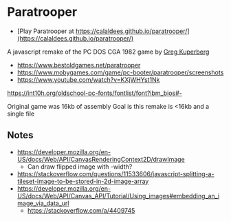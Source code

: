 # Paratrooper

* [Play Paratrooper at https://calaldees.github.io/paratrooper/](https://calaldees.github.io/paratrooper/)

A javascript remake of the PC DOS CGA 1982 game by [Greg Kuperberg](https://www.math.ucdavis.edu/~greg/)

* https://www.bestoldgames.net/paratrooper
* https://www.mobygames.com/game/pc-booter/paratrooper/screenshots
* https://www.youtube.com/watch?v=KXjWHYst1Nk

https://int10h.org/oldschool-pc-fonts/fontlist/font?ibm_bios#-

Original game was 16kb of assembly
Goal is this remake is <16kb and a single file

## Notes

* https://developer.mozilla.org/en-US/docs/Web/API/CanvasRenderingContext2D/drawImage
    * Can draw flipped image with -width?
* https://stackoverflow.com/questions/11533606/javascript-splitting-a-tileset-image-to-be-stored-in-2d-image-array
* https://developer.mozilla.org/en-US/docs/Web/API/Canvas_API/Tutorial/Using_images#embedding_an_image_via_data_url
    * https://stackoverflow.com/a/4409745
